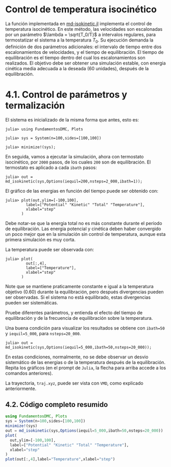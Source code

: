 
# Control de temperatura isocinético

 La función implementada en [md-isokinetic.jl](https://github.com/m3g/FundamentosDMC.jl/blob/master/src/md-isokinetic.jl) implementa el control de temperatura
isocinético. En este método, las velocidades son escalonadas por un
parámetro $\lambda = \sqrt{T_0/T}$ a intervalos regulares, para
termostatizar el sistema a la temperatura $T_0$. 
Su ejecución demanda la definición de dos parámetros
adicionales: el intervalo de tiempo entre dos escalonamientos de
velocidades, y el tiempo de equilibración. El tiempo de equilibración es
el tiempo dentro del cual los escalonamientos son realizados. El
objetivo debe ser obtener una simulación estable, con energia cinética
media adecuada a la deseada (60 unidades), después de la equilibración.

# 4.1. Control de parámetros y termalización  

El sistema es inicializado de la misma forma que antes, esto es:
```julia-repl
julia> using FundamentosDMC, Plots

julia> sys = System(n=100,sides=[100,100]) 

julia> minimize!(sys);
```

En seguida, vamos a ejecutar la simulación, ahora con termostato isocinético, por `2000` pasos, de los cuales `200` son de equilibración. El termostato es aplicado a cada `ibath` pasos:

```julia-repl
julia> out = md_isokinetic(sys,Options(iequil=200,nsteps=2_000,ibath=1));
```

El gráfico de las energias en función del tiempo puede ser obtenido con:
```julia-repl
julia> plot(out,ylim=[-100,100],
         label=["Potential" "Kinetic" "Total" "Temperature"],
         xlabel="step"
       )
```

Debe notar-se que la energia total no es más constante durante el período de equilibración. Las energia potencial y cinética deben haber convergido un poco mejor que en la simulación sin control de temperatura, aunque esta primera simulación es muy corta. 

La temperatura puede ser observada con:
```julia-repl
julia> plot(
         out[:,4],
         label=["Temperature"],
         xlabel="step"
       )
```
Note que se mantiene praticamente constante e igual a la temperatura objetivo (0.60) durante la equilibración, pero después divergencias pueden ser observadas. Si el sistema no está equilibrado, estas divergencias pueden ser sistemáticas. 

Pruebe diferentes parámetros, y entienda el efecto del tiempo de equilibración y de la frecuencia de equilibración sobre la temperatura. 

Una buena condición para visualizar los resultados se obtiene con `ibath=50`  y `iequil=5_000`, para `nsteps=20_000`. 
```julia-repl
julia> out = md_isokinetic(sys,Options(iequil=5_000,ibath=50,nsteps=20_000));
```

En estas condiciones, normalmente, no se debe observar un desvio sistemático de las energias o de la temperatura después de la equilibración. Repita los gráficos (en el prompt de `Julia`, la flecha para arriba accede a los comandos anteriores).

La trayectoria, `traj.xyz`, puede ser vista con `VMD`, como explicado anteriormente. 

## 4.2. Código completo resumido

```julia
using FundamentosDMC, Plots
sys = System(n=100,sides=[100,100])
minimize!(sys)
out = md_isokinetic(sys,Options(iequil=5_000,ibath=50,nsteps=20_000))
plot(
  out,ylim=[-100,100],
  label=["Potential" "Kinetic" "Total" "Temperature"],
  xlabel="step"
)
plot(out[:,4],label="Temperature",xlabel="step")
```
